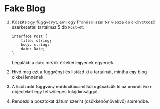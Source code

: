 # Fake Blog

1. Készíts egy függvényt, ami egy Promise-szal tér vissza és a  következő szerkezettel tartalmaz 5 db `Post`-ot:

    ```TS
    interface Post {
        title: string;
        body: string;
        date: Date;
    }
    ```

    Legalább a `date` mezők értékei legyenek egyediek.

2. Hívd meg ezt a függvényt és listázd ki a tartalmát, mintha egy blog cikkei lennének.

3. A listát adó függvény módosítása nélkül egészítsük ki az eredeti `Post` objecteket egy tetszőleges tulajdonsággal.

4. Rendezd a posztokat dátum szerint (csökkenő/növekvő) sorrendbe.
